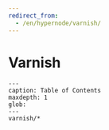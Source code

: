 ```yaml
---
redirect_from:
  - /en/hypernode/varnish/
---
```


# Varnish

```{toctree}
---
caption: Table of Contents
maxdepth: 1
glob:
---
varnish/*
```
